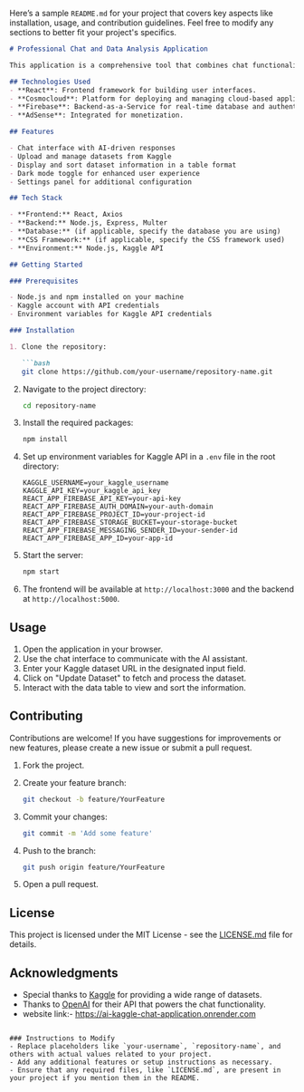 Here’s a sample `README.md` for your project that covers key aspects like installation, usage, and contribution guidelines. Feel free to modify any sections to better fit your project's specifics.

```markdown
# Professional Chat and Data Analysis Application

This application is a comprehensive tool that combines chat functionality with data analysis capabilities. Users can interact with a chatbot, upload datasets, view analytics, and sort data efficiently.

## Technologies Used
- **React**: Frontend framework for building user interfaces.
- **Cosmocloud**: Platform for deploying and managing cloud-based applications.
- **Firebase**: Backend-as-a-Service for real-time database and authentication.
- **AdSense**: Integrated for monetization.

## Features

- Chat interface with AI-driven responses
- Upload and manage datasets from Kaggle
- Display and sort dataset information in a table format
- Dark mode toggle for enhanced user experience
- Settings panel for additional configuration

## Tech Stack

- **Frontend:** React, Axios
- **Backend:** Node.js, Express, Multer
- **Database:** (if applicable, specify the database you are using)
- **CSS Framework:** (if applicable, specify the CSS framework used)
- **Environment:** Node.js, Kaggle API

## Getting Started

### Prerequisites

- Node.js and npm installed on your machine
- Kaggle account with API credentials
- Environment variables for Kaggle API credentials

### Installation

1. Clone the repository:

   ```bash
   git clone https://github.com/your-username/repository-name.git
   ```

2. Navigate to the project directory:

   ```bash
   cd repository-name
   ```

3. Install the required packages:

   ```bash
   npm install
   ```

4. Set up environment variables for Kaggle API in a `.env` file in the root directory:

   ```plaintext
   KAGGLE_USERNAME=your_kaggle_username
   KAGGLE_API_KEY=your_kaggle_api_key
   REACT_APP_FIREBASE_API_KEY=your-api-key
   REACT_APP_FIREBASE_AUTH_DOMAIN=your-auth-domain
   REACT_APP_FIREBASE_PROJECT_ID=your-project-id
   REACT_APP_FIREBASE_STORAGE_BUCKET=your-storage-bucket
   REACT_APP_FIREBASE_MESSAGING_SENDER_ID=your-sender-id
   REACT_APP_FIREBASE_APP_ID=your-app-id

   ```

5. Start the server:

   ```bash
   npm start
   ```

6. The frontend will be available at `http://localhost:3000` and the backend at `http://localhost:5000`.

## Usage

1. Open the application in your browser.
2. Use the chat interface to communicate with the AI assistant.
3. Enter your Kaggle dataset URL in the designated input field.
4. Click on "Update Dataset" to fetch and process the dataset.
5. Interact with the data table to view and sort the information.

## Contributing

Contributions are welcome! If you have suggestions for improvements or new features, please create a new issue or submit a pull request. 

1. Fork the project.
2. Create your feature branch:

   ```bash
   git checkout -b feature/YourFeature
   ```

3. Commit your changes:

   ```bash
   git commit -m 'Add some feature'
   ```

4. Push to the branch:

   ```bash
   git push origin feature/YourFeature
   ```

5. Open a pull request.

## License

This project is licensed under the MIT License - see the [LICENSE.md](LICENSE.md) file for details.

## Acknowledgments

- Special thanks to [Kaggle](https://www.kaggle.com/) for providing a wide range of datasets.
- Thanks to [OpenAI](https://openai.com/) for their API that powers the chat functionality.
- website link:- https://ai-kaggle-chat-application.onrender.com

```

### Instructions to Modify
- Replace placeholders like `your-username`, `repository-name`, and others with actual values related to your project.
- Add any additional features or setup instructions as necessary.
- Ensure that any required files, like `LICENSE.md`, are present in your project if you mention them in the README.
